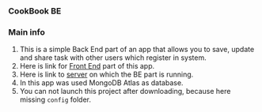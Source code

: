 ### CookBook BE

### Main info
1. This is a simple Back End part of an app that allows you to save, update and share task with other users which register in system.
2. Here is link for [Front End](https://github.com/OMatiykiv/taskManager-FE) part of this app.
3. Here is link to [server](https://task-manager-application-share.herokuapp.com) on which the BE part is running.
4. In this app was used MongoDB Atlas as database.
5. You can not launch this project after downloading, because here missing ```config``` folder.